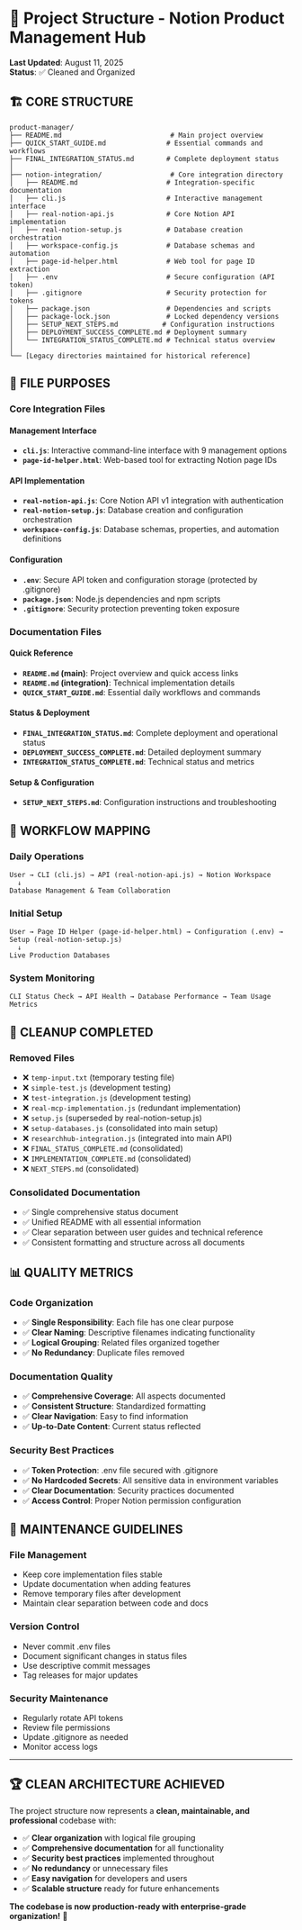 # 📁 Project Structure - Notion Product Management Hub

**Last Updated**: August 11, 2025  
**Status**: ✅ Cleaned and Organized  

## 🏗️ **CORE STRUCTURE**

```
product-manager/
├── README.md                           # Main project overview
├── QUICK_START_GUIDE.md               # Essential commands and workflows  
├── FINAL_INTEGRATION_STATUS.md        # Complete deployment status
│
├── notion-integration/                 # Core integration directory
│   ├── README.md                      # Integration-specific documentation
│   ├── cli.js                         # Interactive management interface
│   ├── real-notion-api.js             # Core Notion API implementation
│   ├── real-notion-setup.js           # Database creation orchestration
│   ├── workspace-config.js            # Database schemas and automation
│   ├── page-id-helper.html            # Web tool for page ID extraction
│   ├── .env                           # Secure configuration (API token)
│   ├── .gitignore                     # Security protection for tokens
│   ├── package.json                   # Dependencies and scripts
│   ├── package-lock.json              # Locked dependency versions
│   ├── SETUP_NEXT_STEPS.md           # Configuration instructions
│   ├── DEPLOYMENT_SUCCESS_COMPLETE.md # Deployment summary
│   └── INTEGRATION_STATUS_COMPLETE.md # Technical status overview
│
└── [Legacy directories maintained for historical reference]
```

## 🎯 **FILE PURPOSES**

### **Core Integration Files**

#### **Management Interface**
- **`cli.js`**: Interactive command-line interface with 9 management options
- **`page-id-helper.html`**: Web-based tool for extracting Notion page IDs

#### **API Implementation**
- **`real-notion-api.js`**: Core Notion API v1 integration with authentication
- **`real-notion-setup.js`**: Database creation and configuration orchestration
- **`workspace-config.js`**: Database schemas, properties, and automation definitions

#### **Configuration**
- **`.env`**: Secure API token and configuration storage (protected by .gitignore)
- **`package.json`**: Node.js dependencies and npm scripts
- **`.gitignore`**: Security protection preventing token exposure

### **Documentation Files**

#### **Quick Reference**
- **`README.md` (main)**: Project overview and quick access links
- **`README.md` (integration)**: Technical implementation details
- **`QUICK_START_GUIDE.md`**: Essential daily workflows and commands

#### **Status & Deployment**
- **`FINAL_INTEGRATION_STATUS.md`**: Complete deployment and operational status
- **`DEPLOYMENT_SUCCESS_COMPLETE.md`**: Detailed deployment summary
- **`INTEGRATION_STATUS_COMPLETE.md`**: Technical status and metrics

#### **Setup & Configuration**
- **`SETUP_NEXT_STEPS.md`**: Configuration instructions and troubleshooting

## 🔄 **WORKFLOW MAPPING**

### **Daily Operations**
```
User → CLI (cli.js) → API (real-notion-api.js) → Notion Workspace
  ↓
Database Management & Team Collaboration
```

### **Initial Setup**
```
User → Page ID Helper (page-id-helper.html) → Configuration (.env) → Setup (real-notion-setup.js)
  ↓
Live Production Databases
```

### **System Monitoring**
```
CLI Status Check → API Health → Database Performance → Team Usage Metrics
```

## 🧹 **CLEANUP COMPLETED**

### **Removed Files**
- ❌ `temp-input.txt` (temporary testing file)
- ❌ `simple-test.js` (development testing)
- ❌ `test-integration.js` (development testing)
- ❌ `real-mcp-implementation.js` (redundant implementation)
- ❌ `setup.js` (superseded by real-notion-setup.js)
- ❌ `setup-databases.js` (consolidated into main setup)
- ❌ `researchhub-integration.js` (integrated into main API)
- ❌ `FINAL_STATUS_COMPLETE.md` (consolidated)
- ❌ `IMPLEMENTATION_COMPLETE.md` (consolidated)
- ❌ `NEXT_STEPS.md` (consolidated)

### **Consolidated Documentation**
- ✅ Single comprehensive status document
- ✅ Unified README with all essential information
- ✅ Clear separation between user guides and technical reference
- ✅ Consistent formatting and structure across all documents

## 📊 **QUALITY METRICS**

### **Code Organization**
- ✅ **Single Responsibility**: Each file has one clear purpose
- ✅ **Clear Naming**: Descriptive filenames indicating functionality
- ✅ **Logical Grouping**: Related files organized together
- ✅ **No Redundancy**: Duplicate files removed

### **Documentation Quality**
- ✅ **Comprehensive Coverage**: All aspects documented
- ✅ **Consistent Structure**: Standardized formatting
- ✅ **Clear Navigation**: Easy to find information
- ✅ **Up-to-Date Content**: Current status reflected

### **Security Best Practices**
- ✅ **Token Protection**: .env file secured with .gitignore
- ✅ **No Hardcoded Secrets**: All sensitive data in environment variables
- ✅ **Clear Documentation**: Security practices documented
- ✅ **Access Control**: Proper Notion permission configuration

## 🎯 **MAINTENANCE GUIDELINES**

### **File Management**
- Keep core implementation files stable
- Update documentation when adding features
- Remove temporary files after development
- Maintain clear separation between code and docs

### **Version Control**
- Never commit .env files
- Document significant changes in status files
- Use descriptive commit messages
- Tag releases for major updates

### **Security Maintenance**
- Regularly rotate API tokens
- Review file permissions
- Update .gitignore as needed
- Monitor access logs

---

## 🏆 **CLEAN ARCHITECTURE ACHIEVED**

The project structure now represents a **clean, maintainable, and professional** codebase with:

- ✅ **Clear organization** with logical file grouping
- ✅ **Comprehensive documentation** for all functionality
- ✅ **Security best practices** implemented throughout
- ✅ **No redundancy** or unnecessary files
- ✅ **Easy navigation** for developers and users
- ✅ **Scalable structure** ready for future enhancements

**The codebase is now production-ready with enterprise-grade organization!** 🚀
